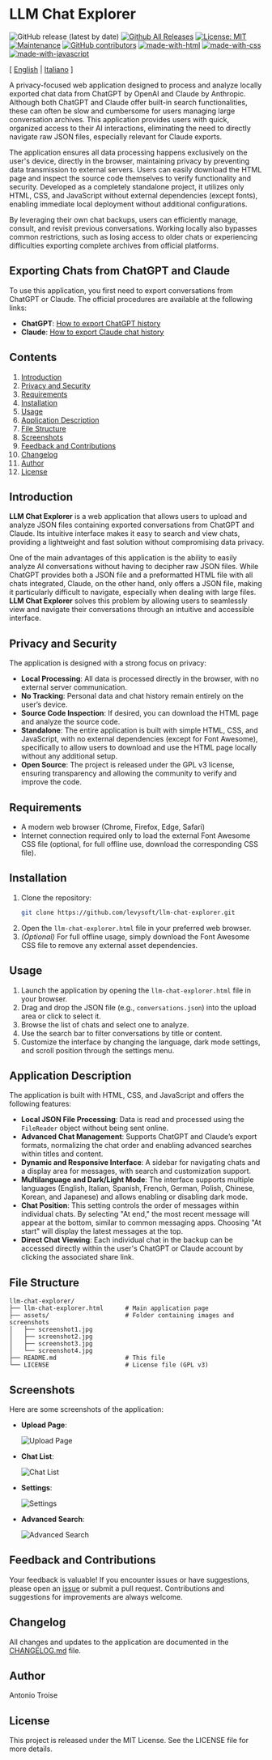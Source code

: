 # LLM Chat Explorer

![GitHub release (latest by date)](https://img.shields.io/github/v/release/levysoft/llm-chat-explorer?label=latest) [![Github All Releases](https://img.shields.io/github/downloads/levysoft/llm-chat-explorer/total.svg)](https://github.com/levysoft/llm-chat-explorer/releases) [![License: MIT](https://img.shields.io/badge/License-MIT-yellow.svg)](https://opensource.org/licenses/MIT) [![Maintenance](https://img.shields.io/badge/Maintained%3F-yes-green.svg)](https://github.com/levysoft/llm-chat-explorer/graphs/commit-activity) [![GitHub contributors](https://img.shields.io/github/contributors/levysoft/llm-chat-explorer.svg)](https://github.com/levysoft/llm-chat-explorer/graphs/contributors) [![made-with-html](https://img.shields.io/badge/Made%20with-HTML-orange.svg)](https://developer.mozilla.org/en-US/docs/Web/HTML) [![made-with-css](https://img.shields.io/badge/Made%20with-CSS-blue.svg)](https://developer.mozilla.org/en-US/docs/Web/CSS) [![made-with-javascript](https://img.shields.io/badge/Made%20with-JavaScript-yellow.svg)](https://developer.mozilla.org/en-US/docs/Web/JavaScript)

[ [English](README.md) | [Italiano](README.it.md) ]

A privacy-focused web application designed to process and analyze locally exported chat data from ChatGPT by OpenAI and Claude by Anthropic. Although both ChatGPT and Claude offer built-in search functionalities, these can often be slow and cumbersome for users managing large conversation archives. This application provides users with quick, organized access to their AI interactions, eliminating the need to directly navigate raw JSON files, especially relevant for Claude exports.

The application ensures all data processing happens exclusively on the user's device, directly in the browser, maintaining privacy by preventing data transmission to external servers. Users can easily download the HTML page and inspect the source code themselves to verify functionality and security. Developed as a completely standalone project, it utilizes only HTML, CSS, and JavaScript without external dependencies (except fonts), enabling immediate local deployment without additional configurations.

By leveraging their own chat backups, users can efficiently manage, consult, and revisit previous conversations. Working locally also bypasses common restrictions, such as losing access to older chats or experiencing difficulties exporting complete archives from official platforms.

## Exporting Chats from ChatGPT and Claude

To use this application, you first need to export conversations from ChatGPT or Claude. The official procedures are available at the following links:

- **ChatGPT**: [How to export ChatGPT history](https://help.openai.com/en/articles/7260999-how-do-i-export-my-chatgpt-history-and-data)
- **Claude**: [How to export Claude chat history](https://support.anthropic.com/en/articles/9450526-how-can-i-export-my-claude-ai-data)

## Contents

1. [Introduction](#introduction)
2. [Privacy and Security](#privacy-and-security)
3. [Requirements](#requirements)
4. [Installation](#installation)
5. [Usage](#usage)
6. [Application Description](#application-description)
7. [File Structure](#file-structure)
8. [Screenshots](#screenshots)
9. [Feedback and Contributions](#feedback-and-contributions)
10. [Changelog](#changelog)
11. [Author](#author)
12. [License](#license)

## Introduction

**LLM Chat Explorer** is a web application that allows users to upload and analyze JSON files containing exported conversations from ChatGPT and Claude. Its intuitive interface makes it easy to search and view chats, providing a lightweight and fast solution without compromising data privacy.

One of the main advantages of this application is the ability to easily analyze AI conversations without having to decipher raw JSON files. While ChatGPT provides both a JSON file and a preformatted HTML file with all chats integrated, Claude, on the other hand, only offers a JSON file, making it particularly difficult to navigate, especially when dealing with large files. **LLM Chat Explorer** solves this problem by allowing users to seamlessly view and navigate their conversations through an intuitive and accessible interface.

## Privacy and Security

The application is designed with a strong focus on privacy:
- **Local Processing**: All data is processed directly in the browser, with no external server communication.
- **No Tracking**: Personal data and chat history remain entirely on the user’s device.
- **Source Code Inspection**: If desired, you can download the HTML page and analyze the source code.
- **Standalone**: The entire application is built with simple HTML, CSS, and JavaScript, with no external dependencies (except for Font Awesome), specifically to allow users to download and use the HTML page locally without any additional setup.
- **Open Source**: The project is released under the GPL v3 license, ensuring transparency and allowing the community to verify and improve the code.

## Requirements

- A modern web browser (Chrome, Firefox, Edge, Safari)
- Internet connection required only to load the external Font Awesome CSS file (optional, for full offline use, download the corresponding CSS file).

## Installation

1. Clone the repository:
    ```sh
    git clone https://github.com/levysoft/llm-chat-explorer.git
    ```
2. Open the `llm-chat-explorer.html` file in your preferred web browser.
3. *(Optional)* For full offline usage, simply download the Font Awesome CSS file to remove any external asset dependencies.

## Usage

1. Launch the application by opening the `llm-chat-explorer.html` file in your browser.
2. Drag and drop the JSON file (e.g., `conversations.json`) into the upload area or click to select it.
3. Browse the list of chats and select one to analyze.
4. Use the search bar to filter conversations by title or content.
5. Customize the interface by changing the language, dark mode settings, and scroll position through the settings menu.

## Application Description

The application is built with HTML, CSS, and JavaScript and offers the following features:
- **Local JSON File Processing**: Data is read and processed using the `FileReader` object without being sent online.
- **Advanced Chat Management**: Supports ChatGPT and Claude’s export formats, normalizing the chat order and enabling advanced searches within titles and content.
- **Dynamic and Responsive Interface**: A sidebar for navigating chats and a display area for messages, with search and customization support.
- **Multilanguage and Dark/Light Mode**: The interface supports multiple languages (English, Italian, Spanish, French, German, Polish, Chinese, Korean, and Japanese) and allows enabling or disabling dark mode.
- **Chat Position**: This setting controls the order of messages within individual chats. By selecting "At end," the most recent message will appear at the bottom, similar to common messaging apps. Choosing "At start" will display the latest messages at the top.
- **Direct Chat Viewing**: Each individual chat in the backup can be accessed directly within the user's ChatGPT or Claude account by clicking the associated share link.

## File Structure
```
llm-chat-explorer/
├── llm-chat-explorer.html      # Main application page
├── assets/                     # Folder containing images and screenshots
│   ├── screenshot1.jpg
│   ├── screenshot2.jpg
│   ├── screenshot3.jpg
│   └── screenshot4.jpg
├── README.md                   # This file
└── LICENSE                     # License file (GPL v3)
```

## Screenshots

Here are some screenshots of the application:

- **Upload Page**:

  ![Upload Page](assets/screenshot1.jpg)

- **Chat List**:

  ![Chat List](assets/screenshot2.jpg)

- **Settings**:

  ![Settings](assets/screenshot3.jpg)

- **Advanced Search**:

  ![Advanced Search](assets/screenshot4.jpg)
  
## Feedback and Contributions

Your feedback is valuable! If you encounter issues or have suggestions, please open an [issue](https://github.com/levysoft/llm-chat-explorer/issues) or submit a pull request. Contributions and suggestions for improvements are always welcome.

## Changelog

All changes and updates to the application are documented in the [CHANGELOG.md](./CHANGELOG.md) file.

## Author

Antonio Troise

## License

This project is released under the MIT License. See the LICENSE file for more details.

